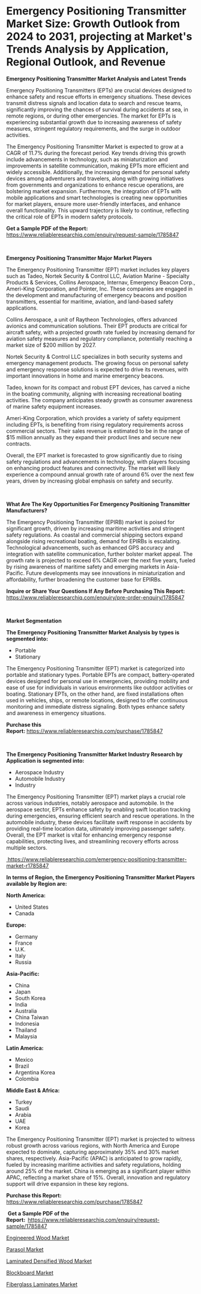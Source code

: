 <p><h1>Emergency Positioning Transmitter Market Size: Growth Outlook from 2024 to 2031, projecting at Market's Trends Analysis by Application, Regional Outlook, and Revenue</h1></p><p><strong>Emergency Positioning Transmitter Market Analysis and Latest Trends</strong></p>
<p><p>Emergency Positioning Transmitters (EPTs) are crucial devices designed to enhance safety and rescue efforts in emergency situations. These devices transmit distress signals and location data to search and rescue teams, significantly improving the chances of survival during accidents at sea, in remote regions, or during other emergencies. The market for EPTs is experiencing substantial growth due to increasing awareness of safety measures, stringent regulatory requirements, and the surge in outdoor activities.</p><p>The Emergency Positioning Transmitter Market is expected to grow at a CAGR of 11.7% during the forecast period. Key trends driving this growth include advancements in technology, such as miniaturization and improvements in satellite communication, making EPTs more efficient and widely accessible. Additionally, the increasing demand for personal safety devices among adventurers and travelers, along with growing initiatives from governments and organizations to enhance rescue operations, are bolstering market expansion. Furthermore, the integration of EPTs with mobile applications and smart technologies is creating new opportunities for market players, ensure more user-friendly interfaces, and enhance overall functionality. This upward trajectory is likely to continue, reflecting the critical role of EPTs in modern safety protocols.</p></p>
<p><strong>Get a Sample PDF of the Report:&nbsp;</strong> <a href="https://www.reliableresearchiq.com/enquiry/request-sample/1785847?utm_campaign=99&utm_medium=2&utm_source=Github&utm_content=ia&utm_term=19122024&utm_id=emergency-positioning-transmitter">https://www.reliableresearchiq.com/enquiry/request-sample/1785847</a></p>
<p>&nbsp;</p>
<p><strong>Emergency Positioning Transmitter Major Market Players</strong></p>
<p><p>The Emergency Positioning Transmitter (EPT) market includes key players such as Tadeo, Nortek Security & Control LLC, Aviation Marine - Specialty Products & Services, Collins Aerospace, Internav, Emergency Beacon Corp., Ameri-King Corporation, and Pointer, Inc. These companies are engaged in the development and manufacturing of emergency beacons and position transmitters, essential for maritime, aviation, and land-based safety applications.</p><p>Collins Aerospace, a unit of Raytheon Technologies, offers advanced avionics and communication solutions. Their EPT products are critical for aircraft safety, with a projected growth rate fueled by increasing demand for aviation safety measures and regulatory compliance, potentially reaching a market size of $200 million by 2027.</p><p>Nortek Security & Control LLC specializes in both security systems and emergency management products. The growing focus on personal safety and emergency response solutions is expected to drive its revenues, with important innovations in home and marine emergency beacons.</p><p>Tadeo, known for its compact and robust EPT devices, has carved a niche in the boating community, aligning with increasing recreational boating activities. The company anticipates steady growth as consumer awareness of marine safety equipment increases.</p><p>Ameri-King Corporation, which provides a variety of safety equipment including EPTs, is benefiting from rising regulatory requirements across commercial sectors. Their sales revenue is estimated to be in the range of $15 million annually as they expand their product lines and secure new contracts.</p><p>Overall, the EPT market is forecasted to grow significantly due to rising safety regulations and advancements in technology, with players focusing on enhancing product features and connectivity. The market will likely experience a compound annual growth rate of around 6% over the next few years, driven by increasing global emphasis on safety and security.</p></p>
<p>&nbsp;</p>
<p><strong>What Are The Key Opportunities For Emergency Positioning Transmitter Manufacturers?</strong></p>
<p><p>The Emergency Positioning Transmitter (EPIRB) market is poised for significant growth, driven by increasing maritime activities and stringent safety regulations. As coastal and commercial shipping sectors expand alongside rising recreational boating, demand for EPIRBs is escalating. Technological advancements, such as enhanced GPS accuracy and integration with satellite communication, further bolster market appeal. The growth rate is projected to exceed 6% CAGR over the next five years, fueled by rising awareness of maritime safety and emerging markets in Asia-Pacific. Future developments may see innovations in miniaturization and affordability, further broadening the customer base for EPIRBs.</p></p>
<p><strong>Inquire or Share Your Questions If Any Before Purchasing This Report:</strong> <a href="https://www.reliableresearchiq.com/enquiry/pre-order-enquiry/1785847?utm_campaign=99&utm_medium=2&utm_source=Github&utm_content=ia&utm_term=19122024&utm_id=emergency-positioning-transmitter">https://www.reliableresearchiq.com/enquiry/pre-order-enquiry/1785847</a></p>
<p>&nbsp;</p>
<p><strong>Market Segmentation</strong></p>
<p><strong>The Emergency Positioning Transmitter Market Analysis by types is segmented into:</strong></p>
<p><ul><li>Portable</li><li>Stationary</li></ul></p>
<p><p>The Emergency Positioning Transmitter (EPT) market is categorized into portable and stationary types. Portable EPTs are compact, battery-operated devices designed for personal use in emergencies, providing mobility and ease of use for individuals in various environments like outdoor activities or boating. Stationary EPTs, on the other hand, are fixed installations often used in vehicles, ships, or remote locations, designed to offer continuous monitoring and immediate distress signaling. Both types enhance safety and awareness in emergency situations.</p></p>
<p><strong>Purchase this Report:&nbsp;</strong><a href="https://www.reliableresearchiq.com/purchase/1785847?utm_campaign=99&utm_medium=2&utm_source=Github&utm_content=ia&utm_term=19122024&utm_id=emergency-positioning-transmitter">https://www.reliableresearchiq.com/purchase/1785847</a></p>
<p>&nbsp;</p>
<p><strong>The Emergency Positioning Transmitter Market Industry Research by Application is segmented into:</strong></p>
<p><ul><li>Aerospace Industry</li><li>Automobile Industry</li><li>Industry</li></ul></p>
<p><p>The Emergency Positioning Transmitter (EPT) market plays a crucial role across various industries, notably aerospace and automobile. In the aerospace sector, EPTs enhance safety by enabling swift location tracking during emergencies, ensuring efficient search and rescue operations. In the automobile industry, these devices facilitate swift response in accidents by providing real-time location data, ultimately improving passenger safety. Overall, the EPT market is vital for enhancing emergency response capabilities, protecting lives, and streamlining recovery efforts across multiple sectors.</p></p>
<p><a href="https://www.reliableresearchiq.com/emergency-positioning-transmitter-market-r1785847?utm_campaign=99&utm_medium=2&utm_source=Github&utm_content=ia&utm_term=19122024&utm_id=emergency-positioning-transmitter">&nbsp;https://www.reliableresearchiq.com/emergency-positioning-transmitter-market-r1785847</a></p>
<p><strong>In terms of Region, the Emergency Positioning Transmitter Market Players available by Region are:</strong></p>
<p>
    <p> <strong> North America: </strong>
        <ul>
            <li>United States</li>
            <li>Canada</li>
        </ul>
        </p> 
    <p> <strong> Europe: </strong>
        <ul>
            <li>Germany</li>
            <li>France</li>
            <li>U.K.</li>
            <li>Italy</li>
            <li>Russia</li>
        </ul>
        </p> 
    <p> <strong> Asia-Pacific: </strong>
        <ul>
            <li>China</li>
            <li>Japan</li>
            <li>South Korea</li>
            <li>India</li>
            <li>Australia</li>
            <li>China Taiwan</li>
            <li>Indonesia</li>
            <li>Thailand</li>
            <li>Malaysia</li>
        </ul>
        </p> 
    <p> <strong> Latin America: </strong>
        <ul>
            <li>Mexico</li>
            <li>Brazil</li>
            <li>Argentina Korea</li>
            <li>Colombia</li>
        </ul>
        </p> 
    <p> <strong> Middle East & Africa: </strong>
        <ul>
            <li>Turkey</li>
            <li>Saudi</li>
            <li>Arabia</li>
            <li>UAE</li>
            <li>Korea</li>
        </ul>
    </p>
    </p>
<p><p>The Emergency Positioning Transmitter (EPT) market is projected to witness robust growth across various regions, with North America and Europe expected to dominate, capturing approximately 35% and 30% market shares, respectively. Asia-Pacific (APAC) is anticipated to grow rapidly, fueled by increasing maritime activities and safety regulations, holding around 25% of the market. China is emerging as a significant player within APAC, reflecting a market share of 15%. Overall, innovation and regulatory support will drive expansion in these key regions.</p></p>
<p><strong>Purchase this Report: </strong><a href="https://www.reliableresearchiq.com/purchase/1785847?utm_campaign=99&utm_medium=2&utm_source=Github&utm_content=ia&utm_term=19122024&utm_id=emergency-positioning-transmitter">https://www.reliableresearchiq.com/purchase/1785847</a></p>
<p>&nbsp;<strong>Get a Sample PDF of the Report:&nbsp;&nbsp;</strong><a href="https://www.reliableresearchiq.com/enquiry/request-sample/1785847?utm_campaign=99&utm_medium=2&utm_source=Github&utm_content=ia&utm_term=19122024&utm_id=emergency-positioning-transmitter">https://www.reliableresearchiq.com/enquiry/request-sample/1785847</a></p>
<p><strong></strong></p>
<p><p><a href="https://www.linkedin.com/pulse/key-insights-engineered-wood-market-2024-2031-segmentation-fpfyf?utm_campaign=99&utm_medium=2&utm_source=Github&utm_content=ia&utm_term=19122024&utm_id=emergency-positioning-transmitter">Engineered Wood Market</a></p><p><a href="https://www.linkedin.com/pulse/empowering-stakeholders-insights-from-parasol-market-research-vds7f?utm_campaign=99&utm_medium=2&utm_source=Github&utm_content=ia&utm_term=19122024&utm_id=emergency-positioning-transmitter">Parasol Market</a></p><p><a href="https://www.linkedin.com/pulse/laminated-densified-wood-market-scope-offering-deep-insights-a66lf?utm_campaign=99&utm_medium=2&utm_source=Github&utm_content=ia&utm_term=19122024&utm_id=emergency-positioning-transmitter">Laminated Densified Wood Market</a></p><p><a href="https://www.linkedin.com/pulse/blockboard-market-scope-offering-deep-insights-historical-oxief?utm_campaign=99&utm_medium=2&utm_source=Github&utm_content=ia&utm_term=19122024&utm_id=emergency-positioning-transmitter">Blockboard Market</a></p><p><a href="https://www.linkedin.com/pulse/thorough-analysis-fiberglass-laminates-market-size-projected-119-yogsf?utm_campaign=99&utm_medium=2&utm_source=Github&utm_content=ia&utm_term=19122024&utm_id=emergency-positioning-transmitter">Fiberglass Laminates Market</a></p></p>